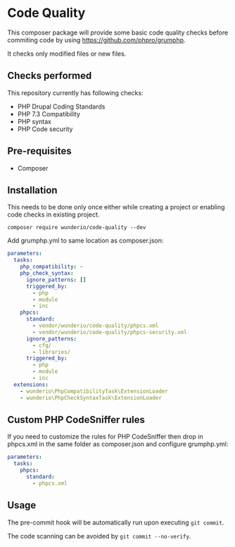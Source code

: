 # Code Quality

This composer package will provide some basic code quality checks before commiting code by using
https://github.com/phpro/grumphp.

It checks only modified files or new files.

## Checks performed

This repository currently has following checks:

* PHP Drupal Coding Standards
* PHP 7.3 Compatibility
* PHP syntax
* PHP Code security

## Pre-requisites

* Composer

## Installation

This needs to be done only once either while creating a project or enabling code checks in existing project.

`composer require wunderio/code-quality --dev`

Add grumphp.yml to same location as composer.json:
````yml
parameters:
  tasks:
    php_compatibility: ~
    php_check_syntax:
      ignore_patterns: []
      triggered_by:
        - php
        - module
        - inc
    phpcs:
      standard:
        - vendor/wunderio/code-quality/phpcs.xml
        - vendor/wunderio/code-quality/phpcs-security.xml
      ignore_patterns:
        - cfg/
        - libraries/
      triggered_by:
        - php
        - module
        - inc
  extensions:
    - wunderio\PhpCompatibilityTask\ExtensionLoader
    - wunderio\PhpCheckSyntaxTask\ExtensionLoader
````

## Custom PHP CodeSniffer rules

If you need to customize the rules for PHP CodeSniffer then drop in phpcs.xml in the same
folder as composer.json and configure grumphp.yml:
````yml
parameters:
  tasks:
    phpcs:
      standard:
        - phpcs.xml
````

## Usage

The pre-commit hook will be automatically run upon executing `git commit`.

The code scanning can be avoided by `git commit --no-verify`.
